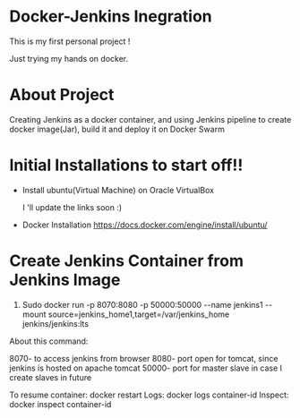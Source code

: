 # Docker-Jenkins Inegration
This is my first personal project ! 

Just trying my hands on docker.

# About Project

Creating Jenkins as a docker container, and using Jenkins pipeline to create docker image(Jar), build it and deploy it on Docker Swarm

# Initial Installations to start off!! 

- Install ubuntu(Virtual Machine) on Oracle VirtualBox

   I 'll update the links soon :)

- Docker Installation https://docs.docker.com/engine/install/ubuntu/

# Create Jenkins Container from Jenkins Image

1) Sudo docker run -p 8070:8080 -p 50000:50000 --name jenkins1 --mount source=jenkins_home1,target=/var/jenkins_home jenkins/jenkins:lts

About this command: 

8070- to access jenkins from browser
8080- port open for tomcat, since jenkins is hosted on apache tomcat
50000- port for master slave in case I create slaves in future

To resume container: docker restart 
Logs: docker logs container-id
Inspect: docker inspect container-id
